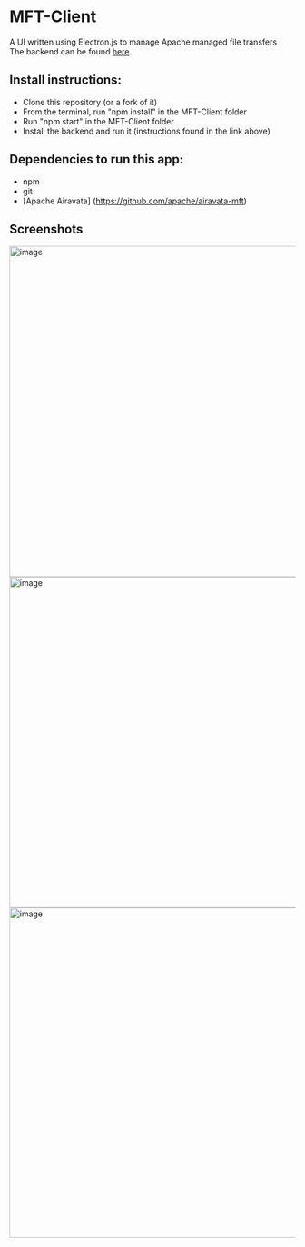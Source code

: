 # MFT-Client
A UI written using Electron.js to manage Apache managed file transfers\
The backend can be found [here](https://github.com/Anonymoustank/mft-client-backend).

## Install instructions:
- Clone this repository (or a fork of it)
- From the terminal, run "npm install" in the MFT-Client folder
- Run "npm start" in the MFT-Client folder
- Install the backend and run it (instructions found in the link above)

## Dependencies to run this app:
- npm
- git
- [Apache Airavata] (https://github.com/apache/airavata-mft)
  
## Screenshots
<img width="583" alt="image" src="https://github-production-user-asset-6210df.s3.amazonaws.com/54193508/322660966-51df9c20-c830-459c-a787-93156a6edd5c.png?X-Amz-Algorithm=AWS4-HMAC-SHA256&X-Amz-Credential=AKIAVCODYLSA53PQK4ZA%2F20240416%2Fus-east-1%2Fs3%2Faws4_request&X-Amz-Date=20240416T001355Z&X-Amz-Expires=300&X-Amz-Signature=69e49f84ec2fc03b0c5b63c5daf0217f3aefaf9e02918ff3f0cb82cdbe2d76ea&X-Amz-SignedHeaders=host&actor_id=54193508&key_id=0&repo_id=759606260">
<img width="583" alt="image" src="https://github.com/Anonymoustank/MFT-Client/assets/54193508/93098569-4c71-4a07-b791-2f722adccfc0">
<img width="581" alt="image" src="https://github.com/Anonymoustank/MFT-Client/assets/54193508/fa350968-c189-4962-a48d-541e277fb784">

